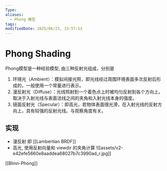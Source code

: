 ```yaml
---
Type: 
aliases:
  - Phong 模型
tags: 
modifiedDate: 2025/06/23, 15:57:13
---
```


# Phong Shading

Phong模型是一种经验模型, 由三种反射光组成，分别是

1. 环境光（Ambient）：模拟间接光照，即光线经过周围环境表面多次反射后形成的，一般使用一个常量进行表示。
2. 漫反射光（Diffuse）：光线照射到一个着色点上时被均匀反射到各个方向上。取决于入射光线与表面法线之间的夹角和入射光线本身的强度。
3. 镜面反射光（Specular）：即高光，若物体表面很光滑，在入射光线的反射方向上，具有较强的反射光线。与观察角度有关。

## 实现

- 漫反射 即 [[Lambertian BRDF]]
- 高光, 使用反射向量和 viewdir 的夹角计算
![[assets/v2-e42efe5660e8aaddea68027b7c3990ad_r.jpg]]

[[Blinn-Phong]]
